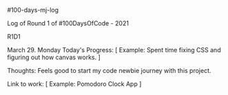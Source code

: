 #100-days-mj-log


Log of Round 1 of #100DaysOfCode - 2021

R1D1

March 29. Monday
Today's Progress: [ Example: Spent time fixing CSS and figuring out how canvas works. ]

Thoughts: Feels good to start my code newbie journey with this project.

Link to work: [ Example: Pomodoro Clock App ]
